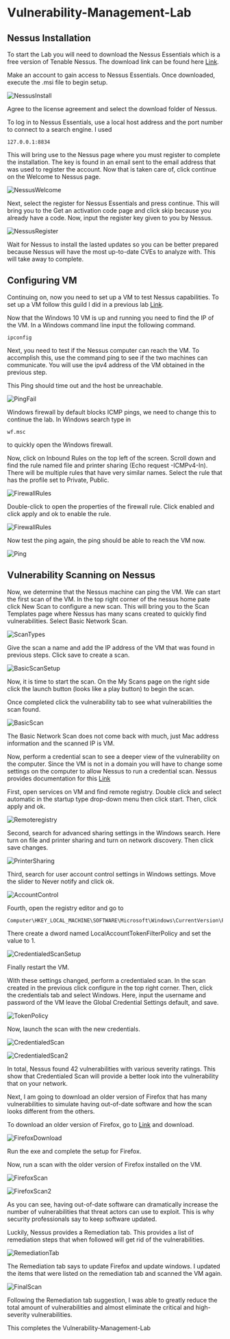 # Vulnerability-Management-Lab

## Nessus Installation

To start the Lab you will need to download the Nessus Essentials which is a free version of Tenable Nessus. The download link can be found here [Link](https://www.tenable.com/products/nessus/nessus-essentials).

Make an account to gain access to Nessus Essentials. Once downloaded, execute the .msi file to begin setup.

![NessusInstall](screenshots/NessusInstall.png)

Agree to the license agreement and select the download folder of Nessus.

To log in to Nessus Essentials, use a local host address and the port number to connect to a search engine. I used  

    127.0.0.1:8834

This will bring use to the Nessus page where you must register to complete the installation. The key is found in an email sent to the email address that was used to register the account. Now that is taken care of, click continue on the Welcome to Nessus page.

![NessusWelcome](screenshots/NessusWelcome.png)

Next, select the register for Nessus Essentials and press continue. This will bring you to the Get an activation code page and click skip because you already have a code. Now, input the register key given to you by Nessus.

![NessusRegister](screenshots/NessusRegister.png)

Wait for Nessus to install the lasted updates so you can be better prepared because Nessus will have the most up-to-date CVEs to analyze with. This will take away to complete.

## Configuring VM

Continuing on, now you need to set up a VM to test Nessus capabilities. To set up a VM follow this guild I did in a previous lab  [Link](https://github.com/RobertAtkins1/Cyber-Labs).

Now that the Windows 10 VM is up and running you need to find the IP of the VM. In a Windows command line input the following command.

    ipconfig  

Next, you need to test if the Nessus computer can reach the VM. To accomplish this, use the command ping to see if the two machines can communicate. You will use the ipv4 address of the VM obtained in the previous step.

This Ping should time out and the host be unreachable.

![PingFail](screenshots/PingFail.png)

Windows firewall by default blocks ICMP pings, we need to change this to continue the lab. In Windows search type in

    wf.msc 

to quickly open the Windows firewall.

Now, click on Inbound Rules on the top left of the screen. Scroll down and find the rule named file and printer sharing (Echo request -ICMPv4-In). There will be multiple rules that have very similar names. Select the rule that has the profile set to Private, Public.

![FirewallRules](screenshots/FirewallRules.png)

Double-click to open the properties of the firewall rule. Click enabled and click apply and ok to enable the rule.

![FirewallRules](screenshots/FirewallRules2.png)

Now test the ping again, the ping should be able to reach the VM now.

![Ping](screenshots/Ping.png)

## Vulnerability Scanning on Nessus

Now, we determine that the Nessus machine can ping the VM. We can start the first scan of the VM. In the top right corner of the nessus home pate click New Scan to configure a new scan. This will bring you to the Scan Templates page where Nessus has many scans created to quickly find vulnerabilities. Select Basic Network Scan.

![ScanTypes](screenshots/ScanTypes.png)

Give the scan a name and add the IP address of the VM that was found in previous steps. Click save to create a scan.

![BasicScanSetup](screenshots/BasicScanSetup.png)

Now, it is time to start the scan. On the My Scans page on the right side click the launch button (looks like a play button) to begin the scan.

Once completed click the vulnerability tab to see what vulnerabilities the scan found.

![BasicScan](screenshots/basicVulScan.png)

The Basic Network Scan does not come back with much, just Mac address information and the scanned IP is VM.

Now, perform a credential scan to see a deeper view of the vulnerability on the computer. Since the VM is not in a domain you will have to change some settings on the computer to allow Nessus to run a credential scan. Nessus provides documentation for this [Link](https://community.tenable.com/s/article/Scanning-with-non-default-Windows-Administrator-Account?language=en_US)

First, open services on VM and find remote registry. Double click and select automatic in the startup type drop-down menu then click start. Then, click apply and ok.

![Remoteregistry](screenshots/RemoteRegistry.png)

Second, search for advanced sharing settings in the Windows search. Here turn on file and printer sharing and turn on network discovery. Then click save changes.

![PrinterSharing](screenshots/PrinterSharing.png)

Third, search for user account control settings in Windows settings. Move the slider to Never notify and click ok.

![AccountControl](screenshots/AccountControl.png)

Fourth, open the registry editor and go to

    Computer\HKEY_LOCAL_MACHINE\SOFTWARE\Microsoft\Windows\CurrentVersion\Policies\System

There create a dword named LocalAccountTokenFilterPolicy and set the value to 1.

![CredentialedScanSetup](screenshots/CredentialedScanSetup.png)

Finally restart the VM.

With these settings changed, perform a credentialed scan. In the scan created in the previous click configure in the top right corner. Then, click the credentials tab and select Windows. Here, input the username and password of the VM leave the Global Credential Settings default, and save.

![TokenPolicy](screenshots/TokenPolicy.png)

Now, launch the scan with the new credentials.

![CredentialedScan](screenshots/CredentialedScan.png)

![CredentialedScan2](screenshots/CredentialedScan2.png)

In total, Nessus found 42 vulnerabilities with various severity ratings. This show that Credentialed Scan will provide a better look into the vulnerability that on your network.

Next, I am going to download an older version of Firefox that has many vulnerabilities to simulate having out-of-date software and how the scan looks different from the others.

To download an older version of Firefox, go to [Link](https://ftp.mozilla.org/pub/firefox/releases/) and download.

![FirefoxDownload](screenshots/firefox2.png)

Run the exe and complete the setup for Firefox.

Now, run a scan with the older version of Firefox installed on the VM.

![FirefoxScan](screenshots/FirefoxScan.png)

![FirefoxScan2](screenshots/FirefoxScan2.png)

As you can see, having out-of-date software can dramatically increase the number of vulnerabilities that threat actors can use to exploit. This is why security professionals say to keep software updated.

Luckily, Nessus provides a Remediation tab. This provides a list of remediation steps that when followed will get rid of the vulnerabilities.

![RemediationTab](screenshots/RemediationTab.png)

The Remediation tab says to update Firefox and update windows. I updated the items that were listed on the remediation tab and scanned the VM again.

![FinalScan](screenshots/FinalScan.png)

Following the Remediation tab suggestion, I was able to greatly reduce the total amount of vulnerabilities and almost eliminate the critical and high-severity vulnerabilities.

This completes the Vulnerability-Management-Lab
